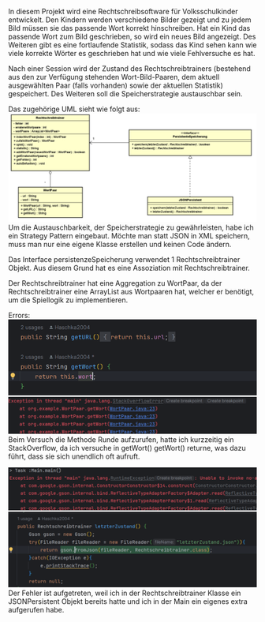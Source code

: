 In diesem Projekt wird eine Rechtschreibsoftware für Volksschulkinder entwickelt.
Den Kindern werden verschiedene Bilder gezeigt und zu jedem Bild müssen sie das passende Wort
korrekt hinschreiben. Hat ein Kind das passende Wort zum Bild geschrieben, so wird ein neues Bild
angezeigt. Des Weiteren gibt es eine fortlaufende Statistik, sodass das Kind sehen kann wie viele korrekte
Wörter es geschrieben hat und wie viele Fehlversuche es hat. 

Nach einer Session wird der Zustand des Rechtschreibtrainers (bestehend aus den zur Verfügung stehenden 
Wort-Bild-Paaren, dem aktuell ausgewählten Paar (falls vorhanden) sowie der aktuellen Statistik) 
gespeichert. Des Weiteren soll die Speicherstrategie austauschbar sein.

Das zugehörige UML sieht wie folgt aus:
![img_8.png](img_8.png)
Um die Austauschbarkeit, der Speicherstrategie zu gewährleisten, habe ich ein Strategy Pattern 
eingebaut. Möchte man statt JSON in XML speichern, muss man nur eine eigene Klasse erstellen 
und keinen Code ändern. 

Das Interface persistenzeSpeicherung verwendet 1 Rechtschreibtrainer Objekt. Aus diesem Grund 
hat es eine Assoziation mit Rechtschreibtrainer.

Der Rechtschreibtrainer hat eine Aggregation zu WortPaar, da der Rechtschreibtrainer eine ArrayList 
aus Wortpaaren hat, welcher er benötigt, um die Spiellogik zu implementieren. 


Errors:
![img_3.png](img_3.png)
![img_4.png](img_4.png)
Beim Versuch die Methode Runde aufzurufen, hatte ich kurzzeitig ein StackOverflow, da ich versuche
in getWort() getWort() returne, was dazu führt, dass sie sich unendlich oft aufruft.

![img_6.png](img_6.png)
![img_7.png](img_7.png)
Der Fehler ist aufgetreten, weil ich in der Rechtschreibtrainer Klasse ein JSONPersistent Objekt
bereits hatte und ich in der Main ein eigenes extra aufgerufen habe.